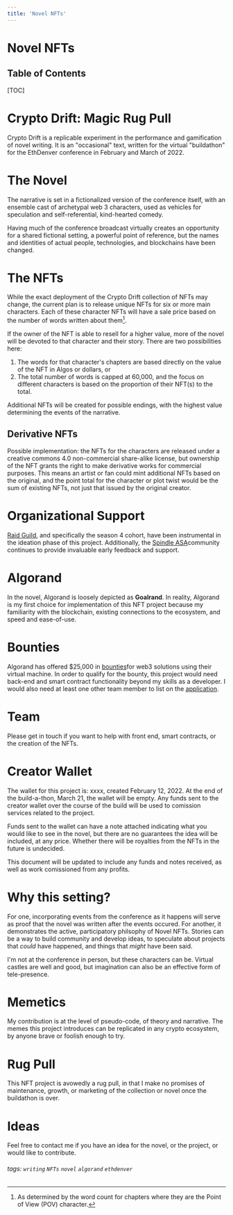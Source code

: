```yaml
---
title: 'Novel NFTs'
---
```


Novel NFTs
===

## Table of Contents

[TOC]

# Crypto Drift: Magic Rug Pull
Crypto Drift is a replicable experiment in the performance and gamification of novel writing. It is an "occasional" text, written for the virtual "buildathon" for the EthDenver conference in February and March of 2022.
# The Novel
The narrative is set in a fictionalized version of the conference itself, with an ensemble cast of archetypal web 3 characters, used as vehicles for speculation and self-referential, kind-hearted comedy.

Having much of the conference broadcast virtually creates an opportunity for a shared fictional setting, a powerful point of reference, but the names and identities of actual people, technologies, and blockchains have been changed.

# The NFTs
While the exact deployment of the Crypto Drift collection of NFTs may change, the current plan is to release unique NFTs for six or more main characters. Each of these character NFTs will have a sale price based on the number of words written about them[^1].

If the owner of the NFT is able to resell for a higher value, more of the novel will be devoted to that character and their story. There are two possibilities here:
1. The words for that character's chapters are based directly on the value of the NFT in Algos or dollars, or
2. The total number of words is capped at 60,000, and the focus on different characters is based on the proportion of their NFT(s) to the total.

Additional NFTs will be created for possible endings, with the highest value determining the events of the narrative.
## Derivative NFTs
Possible implementation: the NFTs for the characters are released under a creative commons 4.0 non-commercial share-alike license, but ownership of the NFT grants the right to make derivative works for commercial purposes. This means an artist or fan could mint additional NFTs based on the original, and the point total for the character or plot twist would be the sum of existing NFTs, not just that issued by the original creator.
# Organizational Support
[Raid Guild](https://raidguild.org), and specifically the season 4 cohort, have been instrumental in the ideation phase of this project. Additionally, the [Spindle ASA](https://www.reddit.com/r/SpindleASA/)community continues to provide invaluable early feedback and support.
# Algorand
In the novel, Algorand is loosely depicted as **Goalrand**. In reality, Algorand is my first choice for implementation of this NFT project because my familiarity with the blockchain, existing connections to the ecosystem, and speed and ease-of-use.

# Bounties
Algorand has offered $25,000 in [bounties](https://www.ethdenver.com/bounties/algorand)for web3 solutions using their virtual machine. In order to qualify for the bounty, this project would need back-end and smart contract functionality beyond my skills as a developer. I would also need at least one other team member to list on the [application](hackerlink.io).

# Team
Please get in touch if you want to help with front end, smart contracts, or the creation of the NFTs.

# Creator Wallet
The wallet for this project is: xxxx, created February 12, 2022. At the end of the build-a-thon, March 21, the wallet will be empty. Any funds sent to the creator wallet over the course of the build will be used to comission services related to the project.

Funds sent to the wallet can have a note attached indicating what you would like to see in the novel, but there are no guarantees the idea will be included, at any price.
Whether there will be royalties from the NFTs in the future is undecided.

This document will be updated to include any funds and notes received, as well as work comissioned from any profits.

# Why this setting?
For one, incorporating events from the conference as it happens will serve as proof that the novel was written after the events occured. For another, it demonstrates the active, participatory philsophy of Novel NFTs. Stories can be a way to build community and develop ideas, to speculate about projects that *could* have happened, and things that *might* have been said.

I'm not at the conference in person, but these characters can be. Virtual castles are well and good, but imagination can also be an effective form of tele-presence.

# Memetics
My contribution is at the level of pseudo-code, of theory and narrative. The memes this project introduces can be replicated in any crypto ecosystem, by anyone brave or foolish enough to try.
# Rug Pull
This NFT project is avowedly a rug pull, in that I make no promises of maintenance, growth, or marketing of the collection or novel once the buildathon is over.

# Ideas
Feel free to contact me if you have an idea for the novel, or the project, or would like to contribute.

[^1]: As determined by the word count for chapters where they are the Point of View (POV) character.



###### tags: `writing` `NFTs` `novel` `algorand` `ethdenver`
